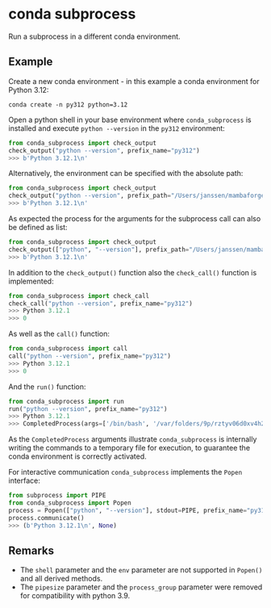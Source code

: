 # conda subprocess
Run a subprocess in a different conda environment. 

## Example 
Create a new conda environment - in this example a conda environment for Python 3.12:
```commandline
conda create -n py312 python=3.12 
```

Open a python shell in your base environment where `conda_subprocess` is installed and execute `python --version` in the
`py312` environment:
```python
from conda_subprocess import check_output
check_output("python --version", prefix_name="py312")
>>> b'Python 3.12.1\n'
```

Alternatively, the environment can be specified with the absolute path:
```python
from conda_subprocess import check_output
check_output("python --version", prefix_path="/Users/janssen/mambaforge/envs/py312")
>>> b'Python 3.12.1\n'
```

As expected the process for the arguments for the subprocess call can also be defined as list:
```python
from conda_subprocess import check_output
check_output(["python", "--version"], prefix_path="/Users/janssen/mambaforge/envs/py312")
>>> b'Python 3.12.1\n'
```

In addition to the `check_output()` function also the `check_call()` function is implemented:
```python
from conda_subprocess import check_call
check_call("python --version", prefix_name="py312")
>>> Python 3.12.1
>>> 0
```

As well as the `call()` function:
```python
from conda_subprocess import call
call("python --version", prefix_name="py312")
>>> Python 3.12.1
>>> 0
```

And the `run()` function:
```python
from conda_subprocess import run
run("python --version", prefix_name="py312")
>>> Python 3.12.1
>>> CompletedProcess(args=['/bin/bash', '/var/folders/9p/rztyv06d0xv4h26cyv8nrw3m0000gq/T/tmpm8b8i0r3'], returncode=0)
```
As the `CompletedProcess` arguments illustrate `conda_subprocess` is internally writing the commands to a temporary file
for execution, to guarantee the conda environment is correctly activated.

For interactive communication `conda_subprocess` implements the `Popen` interface:
```python
from subprocess import PIPE
from conda_subprocess import Popen
process = Popen(["python", "--version"], stdout=PIPE, prefix_name="py312")
process.communicate()
>>> (b'Python 3.12.1\n', None)
```

## Remarks
* The `shell` parameter and the `env` parameter are not supported in `Popen()` and all derived methods. 
* The `pipesize` parameter and the `process_group` parameter were removed for compatibility with python 3.9. 
